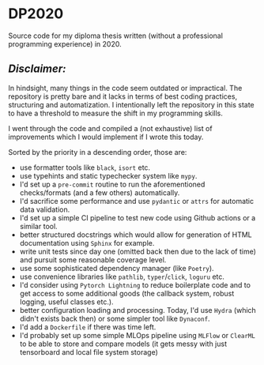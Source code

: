 # DP2020
Source code for my diploma thesis written (without a professional programming experience) in 2020.

## _Disclaimer:_
In hindsight, many things in the code seem outdated or impractical. The repository is pretty bare and it lacks in terms of best coding practices, structuring and automatization. I intentionally left the repository in this state to have a threshold to measure the shift in my programming skills. 

I went through the code and compiled a (not exhaustive) list of improvements which I would implement if I wrote this today.

Sorted by the priority in a descending order, those are:

- use formatter tools like `black`, `isort` etc.
- use typehints and static typechecker system like `mypy`.
- I'd set up a `pre-commit` routine to run the aforementioned checks/formats (and a few others) automatically.
- I'd sacrifice some performance and use `pydantic` or `attrs` for automatic data validation.
- I'd set up a simple CI pipeline to test new code using Github actions or a similar tool.
- better structured docstrings which would allow for generation of HTML documentation using `Sphinx` for example.
- write unit tests since day one (omitted back then due to the lack of time) and pursuit some reasonable coverage level.
- use some sophisticated dependency manager (like `Poetry`).
- use convenience libraries like `pathlib`, `typer`/`click`, `loguru` etc.
- I'd consider using `Pytorch Lightning` to reduce boilerplate code and to get access to some additional goods (the callback system, robust logging, useful classes etc.).
- better configuration loading and processing. Today, I'd use `Hydra` (which didn't exists back then) or some simpler tool like `Dynaconf`.
- I'd add a `Dockerfile` if there was time left.
- I'd probably set up some simple MLOps pipeline using `MLFlow` or `ClearML` to be able to store and compare models (it gets messy with just tensorboard and local file system storage)

